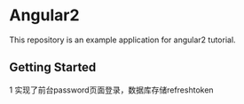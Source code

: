 # Angular2 
This repository is an example application for angular2 tutorial.


## Getting Started

1 实现了前台password页面登录，数据库存储refreshtoken

